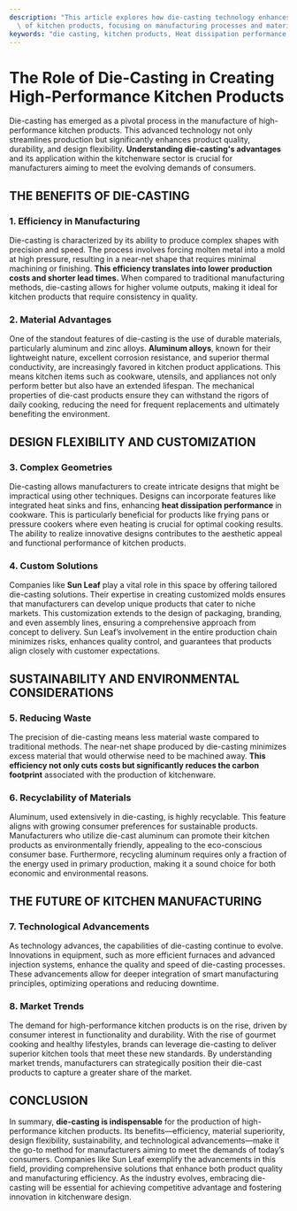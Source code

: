 ```yaml
---
description: "This article explores how die-casting technology enhances the performance and quality\
  \ of kitchen products, focusing on manufacturing processes and material benefits."
keywords: "die casting, kitchen products, Heat dissipation performance, Die-cast aluminum"
---
```

# The Role of Die-Casting in Creating High-Performance Kitchen Products

Die-casting has emerged as a pivotal process in the manufacture of high-performance kitchen products. This advanced technology not only streamlines production but significantly enhances product quality, durability, and design flexibility. **Understanding die-casting's advantages** and its application within the kitchenware sector is crucial for manufacturers aiming to meet the evolving demands of consumers.

## THE BENEFITS OF DIE-CASTING

### 1. Efficiency in Manufacturing

Die-casting is characterized by its ability to produce complex shapes with precision and speed. The process involves forcing molten metal into a mold at high pressure, resulting in a near-net shape that requires minimal machining or finishing. **This efficiency translates into lower production costs and shorter lead times.** When compared to traditional manufacturing methods, die-casting allows for higher volume outputs, making it ideal for kitchen products that require consistency in quality.

### 2. Material Advantages

One of the standout features of die-casting is the use of durable materials, particularly aluminum and zinc alloys. **Aluminum alloys**, known for their lightweight nature, excellent corrosion resistance, and superior thermal conductivity, are increasingly favored in kitchen product applications. This means kitchen items such as cookware, utensils, and appliances not only perform better but also have an extended lifespan. The mechanical properties of die-cast products ensure they can withstand the rigors of daily cooking, reducing the need for frequent replacements and ultimately benefiting the environment.

## DESIGN FLEXIBILITY AND CUSTOMIZATION

### 3. Complex Geometries

Die-casting allows manufacturers to create intricate designs that might be impractical using other techniques. Designs can incorporate features like integrated heat sinks and fins, enhancing **heat dissipation performance** in cookware. This is particularly beneficial for products like frying pans or pressure cookers where even heating is crucial for optimal cooking results. The ability to realize innovative designs contributes to the aesthetic appeal and functional performance of kitchen products.

### 4. Custom Solutions

Companies like **Sun Leaf** play a vital role in this space by offering tailored die-casting solutions. Their expertise in creating customized molds ensures that manufacturers can develop unique products that cater to niche markets. This customization extends to the design of packaging, branding, and even assembly lines, ensuring a comprehensive approach from concept to delivery. Sun Leaf’s involvement in the entire production chain minimizes risks, enhances quality control, and guarantees that products align closely with customer expectations.

## SUSTAINABILITY AND ENVIRONMENTAL CONSIDERATIONS

### 5. Reducing Waste

The precision of die-casting means less material waste compared to traditional methods. The near-net shape produced by die-casting minimizes excess material that would otherwise need to be machined away. **This efficiency not only cuts costs but significantly reduces the carbon footprint** associated with the production of kitchenware. 

### 6. Recyclability of Materials

Aluminum, used extensively in die-casting, is highly recyclable. This feature aligns with growing consumer preferences for sustainable products. Manufacturers who utilize die-cast aluminum can promote their kitchen products as environmentally friendly, appealing to the eco-conscious consumer base. Furthermore, recycling aluminum requires only a fraction of the energy used in primary production, making it a sound choice for both economic and environmental reasons.

## THE FUTURE OF KITCHEN MANUFACTURING

### 7. Technological Advancements

As technology advances, the capabilities of die-casting continue to evolve. Innovations in equipment, such as more efficient furnaces and advanced injection systems, enhance the quality and speed of die-casting processes. These advancements allow for deeper integration of smart manufacturing principles, optimizing operations and reducing downtime.

### 8. Market Trends

The demand for high-performance kitchen products is on the rise, driven by consumer interest in functionality and durability. With the rise of gourmet cooking and healthy lifestyles, brands can leverage die-casting to deliver superior kitchen tools that meet these new standards. By understanding market trends, manufacturers can strategically position their die-cast products to capture a greater share of the market.

## CONCLUSION

In summary, **die-casting is indispensable** for the production of high-performance kitchen products. Its benefits—efficiency, material superiority, design flexibility, sustainability, and technological advancements—make it the go-to method for manufacturers aiming to meet the demands of today’s consumers. Companies like Sun Leaf exemplify the advancements in this field, providing comprehensive solutions that enhance both product quality and manufacturing efficiency. As the industry evolves, embracing die-casting will be essential for achieving competitive advantage and fostering innovation in kitchenware design.
